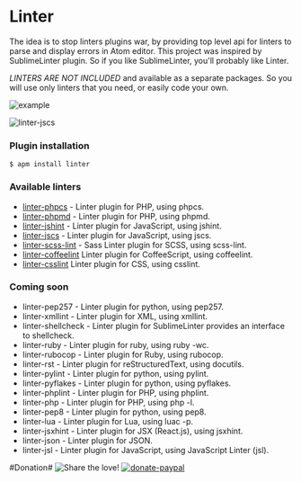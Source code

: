 Linter
==========
The idea is to stop linters plugins war, by providing top level api for linters to parse and display errors in Atom editor.
This project was inspired by SublimeLinter plugin. So if you like SublimeLinter, you'll probably like Linter.

*LINTERS ARE NOT INCLUDED* and available as a separate packages. So you will use only linters that you need, or easily code your own.

![example](https://www.evernote.com/shard/s281/sh/eb18f96a-662f-4b1d-89e7-19a7b3d753a7/3366c837aa0ab31f31bb12730e675c61/deep/0/true.php----Users-deman-projects-vifeed-vifeed-cookbook.png)

![linter-jscs](https://github.com/iam4x/linter-jscs/raw/master/example.gif)

### Plugin installation
```
$ apm install linter
```

### Available linters
- [linter-phpcs](https://atom.io/packages/linter-phpcs) - Linter plugin for PHP, using phpcs.
- [linter-phpmd](https://atom.io/packages/linter-phpmd) - Linter plugin for PHP, using phpmd.
- [linter-jshint](https://atom.io/packages/linter-jshint) - Linter plugin for JavaScript, using jshint.
- [linter-jscs](https://atom.io/packages/linter-jscs) - Linter plugin for JavaScript, using jscs.
- [linter-scss-lint](https://atom.io/packages/linter-scss-lint) - Sass Linter plugin for SCSS, using scss-lint.
- [linter-coffeelint](https://atom.io/packages/linter-coffeelint) Linter plugin for CoffeeScript, using coffeelint.
- [linter-csslint](https://atom.io/packages/linter-csslint) Linter plugin for CSS, using csslint.

### Coming soon

- linter-pep257 - Linter plugin for python, using pep257.
- linter-xmllint - Linter plugin for XML, using xmllint.
- linter-shellcheck - Linter plugin for SublimeLinter provides an interface to shellcheck.
- linter-ruby - Linter plugin for ruby, using ruby -wc.
- linter-rubocop - Linter plugin for Ruby, using rubocop.
- linter-rst - Linter plugin for reStructuredText, using docutils.
- linter-pylint - Linter plugin for python, using pylint.
- linter-pyflakes - Linter plugin for python, using pyflakes.
- linter-phplint - Linter plugin for PHP, using phplint.
- linter-php - Linter plugin for PHP, using php -l.
- linter-pep8 - Linter plugin for python, using pep8.
- linter-lua - Linter plugin for Lua, using luac -p.
- linter-jsxhint - Linter plugin for JSX (React.js), using jsxhint.
- linter-json - Linter plugin for JSON.
- linter-jsl - Linter plugin for JavaScript, using JavaScript Linter (jsl).

#Donation#
![Share the love!](https://chewbacco-stuff.s3.amazonaws.com/donate.png)
[![donate-paypal](https://s3-eu-west-1.amazonaws.com/chewbacco-stuff/donate-paypal.png)](https://www.paypal.com/cgi-bin/webscr?cmd=_s-xclick&hosted_button_id=KXUYS4ARNHCN8)
